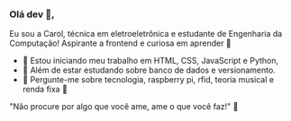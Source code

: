 ### Olá dev 👩,

Eu sou a Carol, técnica em eletroeletrônica e estudante de Engenharia da Computação! Aspirante a frontend e curiosa em aprender 💪

- 🔭 Estou iniciando meu trabalho em HTML, CSS, JavaScript e Python,
- 🌱 Além de estar estudando sobre banco de dados e versionamento.
- 💬 Pergunte-me sobre tecnologia, raspberry pi, rfid, teoria musical e renda fixa 👸

"Não procure por algo que você ame, ame o que você faz!" 🙏
